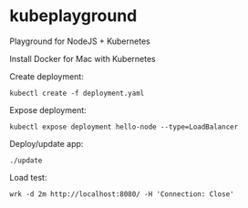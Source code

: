 # kubeplayground


Playground for NodeJS + Kubernetes

Install Docker for Mac with Kubernetes

Create deployment:
```shell
kubectl create -f deployment.yaml
```

Expose deployment:
```shell
kubectl expose deployment hello-node --type=LoadBalancer
```

Deploy/update app:
```shell
./update
```

Load test:
```shell
wrk -d 2m http://localhost:8080/ -H 'Connection: Close'
```
